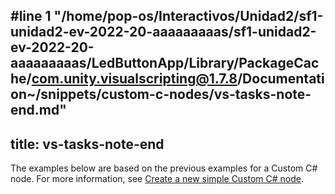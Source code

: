 #line 1 "/home/pop-os/Interactivos/Unidad2/sf1-unidad2-ev-2022-20-aaaaaaaaas/sf1-unidad2-ev-2022-20-aaaaaaaaas/LedButtonApp/Library/PackageCache/com.unity.visualscripting@1.7.8/Documentation~/snippets/custom-c-nodes/vs-tasks-note-end.md"
---
title: vs-tasks-note-end
---

The examples below are based on the previous examples for a Custom C# node. For more information, see [Create a new simple Custom C# node](../../vs-create-custom-node-empty.md).